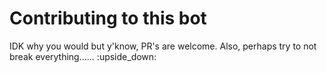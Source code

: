 # Contributing to this bot
IDK why you would but y'know, PR's are welcome. 
Also, perhaps try to not break everything...... :upside_down:
